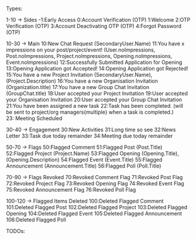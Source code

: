 Types:

1-10 -> Sides
-1:Early Access 
0:Account Verification (OTP)
1:Welcome
2:OTP Verification (OTP)
3:Account Deactivating OTP (OTP)
4:Forgot Password (OTP)


10-30 -> Main
10:New Chat Request (SecondaryUser.Name)
11:You have x impressions on your post/project/event! (User.noImpressions, Post.noImpressions, Project.noImpressions, Opening.noImpressions, Event.noImpressions)
12:Successfully Submitted Application for Opening 
13:Opening Application got Accepted!
14:Opening Application got Rejected!
15:You have a new Project Invitation (SecondaryUser.Name), (Project.Description)
16:You have a new Organisation Invitation (Organization.title)
17:You have a new Group Chat Invitation (GroupChat.title)
18:User accepted your Project Invitation
19:User accepted your Organisation Invitation
20:User accepted your Group Chat Invitation
21:You have been assigned a new task
22:Task has been completed. (will be sent to project/org managers{multiple} when a task is completed.)  
23: Meeting Scheduled


30-40 -> Engagement
30:New Activities
31:Long time so see
32:News Letter
33:Task due today remainder
34:Meeting due today remainder

50-70 -> Flags
50:Flagged Comment
51:Flagged Post (Post.Title)
52:Flagged Project (Project.Name)
53:Flagged Opening (Opening.Title), (Opening.Description)
54:Flagged Event (Event.Title)
55:Flagged Announcement (Announcement.Title)
56:Flagged Poll (Poll.Title)


70-90 -> Flags Revoked
70:Revoked Comment Flag
71:Revoked Post Flag
72:Revoked Project Flag
73:Revoked Opening Flag
74:Revoked Event Flag
75:Revoked Announcement Flag
76:Revoked Poll Flag


100-120 -> Flagged Items Deleted
100:Deleted Flagged Comment
101:Deleted Flagged Post
102:Deleted Flagged Project
103:Deleted Flagged Opening
104:Deleted Flagged Event
105:Deleted Flagged Announcement
106:Deleted Flagged Poll

TODOs:

